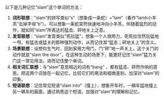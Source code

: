 以下是几种记忆“slam”这个单词的方法：
1. **词形联想**：“slam”的拼写类似“s”（想象成一条蛇）+“lam”（看作“lamb小羊羔”去掉字母“b”）。可以想象一条蛇突然快速地冲向小羊羔，伴随着猛烈的动作，就如同“slam”所表达的猛击、砰地关上之意。
2. **发音联想**：“slam”发音类似“死拉猛”，想象一个人很用力，死死拉住然后猛地一甩，有猛击或猛关的那种强烈动作，从而记住其“猛击；砰地关上”的含义。
3. **场景联想**：设想你生气时，回到家用力甩门，门“砰”地一声关上，这个关门的动作就是“slam the door”，在这种生动的场景下，能更好记住“slam”猛力关门这一常见用法，进而记住整个单词。
4. **相关词汇联想**：与“slam”意思相近的词有“bang” ，都有猛击、砰然作响的意思。把这两个词放在一起记忆，比较它们的用法和细微差别，加深对“slam”的印象。 
5. **短语联想**：记住常见短语“slam into”（撞上），想象开车时，一辆车猛地撞上另一辆车的画面，通过熟悉这个短语，加强对“slam”的理解和记忆。 